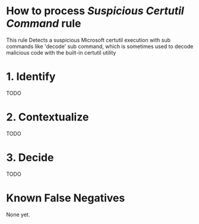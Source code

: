 # How to process *Suspicious Certutil Command* rule
This rule Detects a suspicious Microsoft certutil execution with sub commands like 'decode' sub command, which is sometimes used to decode malicious code with the built-in certutil utility

# 1. Identify
TODO

# 2. Contextualize
TODO

# 3. Decide
TODO

# Known False Negatives
None yet.
